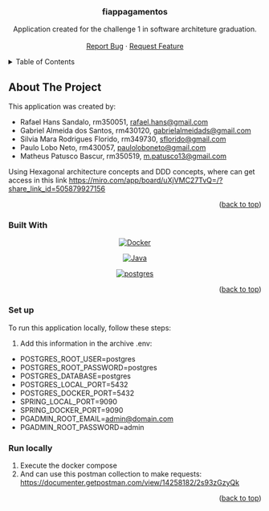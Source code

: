 <br />
<div align="center">

  <h3 align="center">fiappagamentos</h3>

  <p align="center">
    Application created for the challenge 1 in software architeture graduation.
    <br />
    <br />
    <a href="https://github.com/santos-gabriel/fiappagamentos/issues">Report Bug</a>
    ·
    <a href="https://github.com/santos-gabriel/fiappagamentos/issues">Request Feature</a>
  </p>
</div>


<details>
  <summary>Table of Contents</summary>
  <ol>
    <li>
      <a href="#about-the-project">About The Project</a>
      <ul>
        <li><a href="#built-with">Built With</a></li>
      </ul>
    </li>
    <li>
      <a href="#local-execution">Local Execution</a>
      <ul>
        <li><a href="#setup">Set up</a></li>
        <li><a href="#run-locally">Run locally</a></li>
      </ul>
    </li>
  </ol>
</details>


## About The Project

This application was created by:
- Rafael Hans Sandalo, rm350051, rafael.hans@gmail.com
- Gabriel Almeida dos Santos, rm430120, gabrielalmeidads@gmail.com
- Silvia Mara Rodrigues Florido, rm349730, sflorido@gmail.com
- Paulo Lobo Neto, rm430057, pauloloboneto@gmail.com 
- Matheus Patusco Bascur,  rm350519, m.patusco13@gmail.com 

Using Hexagonal architecture concepts and DDD concepts, where can get access in this link
https://miro.com/app/board/uXjVMC27TvQ=/?share_link_id=505879927156


<p align="right">(<a href="#readme-top">back to top</a>)</p>


### Built With

<div align="center"> 

[![Docker][Docker]][Docker-url]

</div> 

<div align="center"> 

[![Java][Java]][Java-url]

</div> 

<div align="center"> 

[![postgres][postgres]][postgres-url]

</div> 


<p align="right">(<a href="#readme-top">back to top</a>)</p>


### Set up

To run this application locally, follow these steps:

1. Add this information in the archive .env:
  - POSTGRES_ROOT_USER=postgres
  - POSTGRES_ROOT_PASSWORD=postgres
  - POSTGRES_DATABASE=postgres
  - POSTGRES_LOCAL_PORT=5432
  - POSTGRES_DOCKER_PORT=5432
  - SPRING_LOCAL_PORT=9090
  - SPRING_DOCKER_PORT=9090
  - PGADMIN_ROOT_EMAIL=admin@domain.com
  - PGADMIN_ROOT_PASSWORD=admin


### Run locally

1. Execute the docker compose
2. And can use this postman collection to make requests:
  https://documenter.getpostman.com/view/14258182/2s93zGzyQk

<p align="right">(<a href="#readme-top">back to top</a>)</p>



<!-- MARKDOWN LINKS & IMAGES -->
[Java]: https://img.shields.io/badge/Java-0769AD?style=for-the-badge&logo=java&logoColor=white
[Java-url]: https://www.java.com/pt-BR/

[Docker]: https://img.shields.io/badge/Docker-2496ED?style=for-the-badge&logo=docker&logoColor=white
[Docker-url]: https://www.docker.com/

[postgres]: https://img.shields.io/badge/postgress-00000F?style=for-the-badge&logo=postgress&logoColor=white
[postgres-url]: https://www.postgresql.org/docs/

